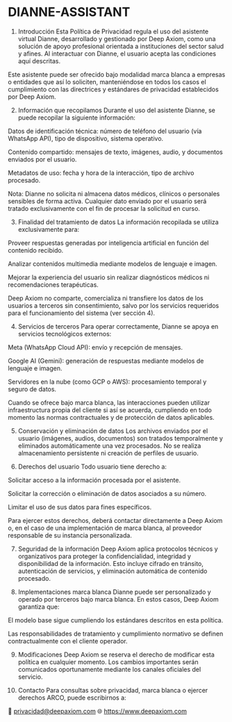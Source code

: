 # DIANNE-ASSISTANT
1. Introducción
Esta Política de Privacidad regula el uso del asistente virtual Dianne, desarrollado y gestionado por Deep Axiom, como una solución de apoyo profesional orientada a instituciones del sector salud y afines. Al interactuar con Dianne, el usuario acepta las condiciones aquí descritas.

Este asistente puede ser ofrecido bajo modalidad marca blanca a empresas o entidades que así lo soliciten, manteniéndose en todos los casos el cumplimiento con las directrices y estándares de privacidad establecidos por Deep Axiom.

2. Información que recopilamos
Durante el uso del asistente Dianne, se puede recopilar la siguiente información:

Datos de identificación técnica: número de teléfono del usuario (vía WhatsApp API), tipo de dispositivo, sistema operativo.

Contenido compartido: mensajes de texto, imágenes, audio, y documentos enviados por el usuario.

Metadatos de uso: fecha y hora de la interacción, tipo de archivo procesado.

Nota: Dianne no solicita ni almacena datos médicos, clínicos o personales sensibles de forma activa. Cualquier dato enviado por el usuario será tratado exclusivamente con el fin de procesar la solicitud en curso.

3. Finalidad del tratamiento de datos
La información recopilada se utiliza exclusivamente para:

Proveer respuestas generadas por inteligencia artificial en función del contenido recibido.

Analizar contenidos multimedia mediante modelos de lenguaje e imagen.

Mejorar la experiencia del usuario sin realizar diagnósticos médicos ni recomendaciones terapéuticas.

Deep Axiom no comparte, comercializa ni transfiere los datos de los usuarios a terceros sin consentimiento, salvo por los servicios requeridos para el funcionamiento del sistema (ver sección 4).

4. Servicios de terceros
Para operar correctamente, Dianne se apoya en servicios tecnológicos externos:

Meta (WhatsApp Cloud API): envío y recepción de mensajes.

Google AI (Gemini): generación de respuestas mediante modelos de lenguaje e imagen.

Servidores en la nube (como GCP o AWS): procesamiento temporal y seguro de datos.

Cuando se ofrece bajo marca blanca, las interacciones pueden utilizar infraestructura propia del cliente si así se acuerda, cumpliendo en todo momento las normas contractuales y de protección de datos aplicables.

5. Conservación y eliminación de datos
Los archivos enviados por el usuario (imágenes, audios, documentos) son tratados temporalmente y eliminados automáticamente una vez procesados. No se realiza almacenamiento persistente ni creación de perfiles de usuario.

6. Derechos del usuario
Todo usuario tiene derecho a:

Solicitar acceso a la información procesada por el asistente.

Solicitar la corrección o eliminación de datos asociados a su número.

Limitar el uso de sus datos para fines específicos.

Para ejercer estos derechos, deberá contactar directamente a Deep Axiom o, en el caso de una implementación de marca blanca, al proveedor responsable de su instancia personalizada.

7. Seguridad de la información
Deep Axiom aplica protocolos técnicos y organizativos para proteger la confidencialidad, integridad y disponibilidad de la información. Esto incluye cifrado en tránsito, autenticación de servicios, y eliminación automática de contenido procesado.

8. Implementaciones marca blanca
Dianne puede ser personalizado y operado por terceros bajo marca blanca. En estos casos, Deep Axiom garantiza que:

El modelo base sigue cumpliendo los estándares descritos en esta política.

Las responsabilidades de tratamiento y cumplimiento normativo se definen contractualmente con el cliente operador.

9. Modificaciones
Deep Axiom se reserva el derecho de modificar esta política en cualquier momento. Los cambios importantes serán comunicados oportunamente mediante los canales oficiales del servicio.

10. Contacto
Para consultas sobre privacidad, marca blanca o ejercer derechos ARCO, puede escribirnos a:

📧 privacidad@deepaxiom.com
🌐 https://www.deepaxiom.com

